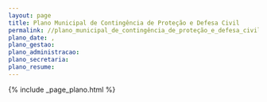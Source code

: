 ```yaml
---
layout: page
title: Plano Municipal de Contingência de Proteção e Defesa Civil
permalink: //plano_municipal_de_contingência_de_proteção_e_defesa_civil
plano_date: , 
plano_gestao: 
plano_administracao: 
plano_secretaria: 
plano_resume: 
---
```

<div>
{% include _page_plano.html %}
</div>
